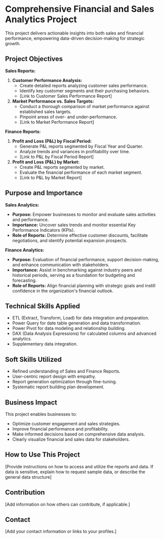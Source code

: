 # Comprehensive Financial and Sales Analytics Project

This project delivers actionable insights into both sales and financial performance, empowering data-driven decision-making for strategic growth.

## Project Objectives

**Sales Reports:**

1.  **Customer Performance Analysis:**
    * Create detailed reports analyzing customer sales performance.
    * Identify key customer segments and their purchasing behaviors.
    * [Link to Customer Sales Performance Report]
2.  **Market Performance vs. Sales Targets:**
    * Conduct a thorough comparison of market performance against established sales targets.
    * Pinpoint areas of over- and under-performance.
    * [Link to Market Performance Report]

**Finance Reports:**

1.  **Profit and Loss (P&L) by Fiscal Period:**
    * Generate P&L reports segmented by Fiscal Year and Quarter.
    * Analyze trends and variances in profitability over time.
    * [Link to P&L by Fiscal Period Report]
2.  **Profit and Loss (P&L) by Market:**
    * Create P&L reports segmented by market.
    * Evaluate the financial performance of each market segment.
    * [Link to P&L by Market Report]

## Purpose and Importance

**Sales Analytics:**

* **Purpose:** Empower businesses to monitor and evaluate sales activities and performance.
* **Importance:** Uncover sales trends and monitor essential Key Performance Indicators (KPIs).
* **Role of Reports:** Determine effective customer discounts, facilitate negotiations, and identify potential expansion prospects.

**Finance Analytics:**

* **Purpose:** Evaluation of financial performance, support decision-making, and enhance communication with stakeholders.
* **Importance:** Assist in benchmarking against industry peers and historical periods, serving as a foundation for budgeting and forecasting.
* **Role of Reports:** Align financial planning with strategic goals and instill confidence in the organization's financial outlook.

## Technical Skills Applied

* ETL (Extract, Transform, Load) for data integration and preparation.
* Power Query for date table generation and data transformation.
* Power Pivot for data modeling and relationship building.
* DAX (Data Analysis Expressions) for calculated columns and advanced analytics.
* Supplementary data integration.

## Soft Skills Utilized

* Refined understanding of Sales and Finance Reports.
* User-centric report design with empathy.
* Report generation optimization through fine-tuning.
* Systematic report building plan development.

## Business Impact

This project enables businesses to:

* Optimize customer engagement and sales strategies.
* Improve financial performance and profitability.
* Make informed decisions based on comprehensive data analysis.
* Clearly visualize financial and sales data for stakeholders.

## How to Use This Project

[Provide instructions on how to access and utilize the reports and data. If data is sensitive, explain how to request sample data, or describe the general data structure]

## Contribution

[Add information on how others can contribute, if applicable.]

## Contact

[Add your contact information or links to your profiles.]
